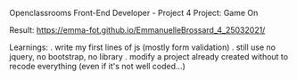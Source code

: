 Openclassrooms Front-End Developer - Project 4 Project: Game On

Result: https://emma-fot.github.io/EmmanuelleBrossard_4_25032021/

Learnings:
. write my first lines of js (mostly form validation)
. still use no jquery, no bootstrap, no library
. modify a project already created without to recode everything (even if it's not well coded...)
